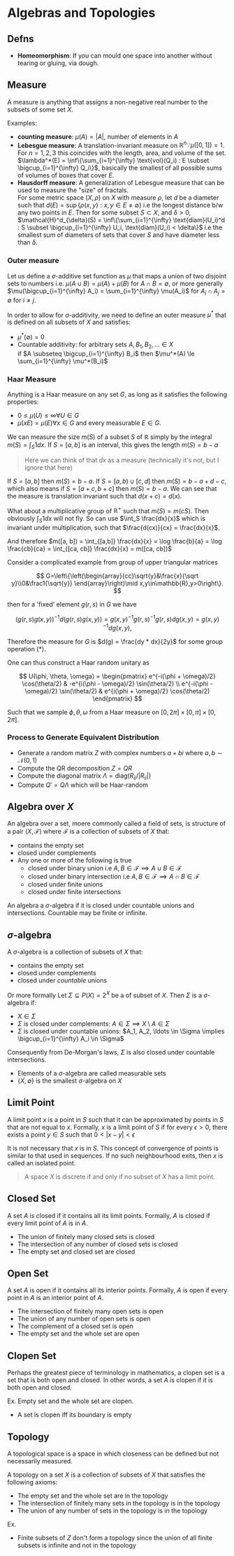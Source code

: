 # Algebras and Topologies

## Defns
- **Homeomorphism**: If you can mould one space into another without tearing or gluing, via dough.

## Measure
A measure is anything that assigns a non-negative real number to the subsets of some set $X$.

Examples:
- **counting measure**: $\mu(A) = |A|$, number of elements in $A$
- **Lebesgue measure**: A translation-invariant measure on $\mathbb{R}^n \because \mu([0,1]) = 1$. For $n=1,2,3$ this coincides with the length, area, and volume of the set. \
$\lambda^*(E) = \inf\{\sum_{i=1}^{\infty} \text{vol}(Q_i) : E \subset \bigcup_{i=1}^{\infty} Q_i\}$, basically the smallest of all possible sums of volumes of boxes that cover $E$.
- **Hausdorff measure**: A generalization of Lebesgue measure that can be used to measure the "size" of fractals. \
For some metric space $(X, \rho)$ on $X$ with measure $\rho$, let $d$ be a diameter such that $d(E) = \sup\{\rho(x,y) : x,y \in E \ne \emptyset\}$ i.e the longest distance b/w any two points in $E$. Then for some subset $S \subset X$, and $\delta >0$, \
$\mathcal{H}^d_{\delta}(S) = \inf\{\sum_{i=1}^{\infty} \text{diam}(U_i)^d : S \subset \bigcup_{i=1}^{\infty} U_i, \text{diam}(U_i) < \delta\}$  i.e the smallest sum of diameters of sets that cover $S$ and have diameter less than $\delta$.

### Outer measure
Let us define a $\sigma$-additive set function as $\mu$ that maps a union of two disjoint sets to numbers i.e. $\mu(A \cup B) = \mu(A) + \mu(B)$ for $A \cap B = \emptyset$, or more generally $\mu(\bigcup_{i=1}^{\infty} A_i) = \sum_{i=1}^{\infty} \mu(A_i)$ for $A_i \cap A_j = \emptyset$ for $i \ne j$.

In order to allow for $\sigma$-additivity, we need to define an outer measure $\mu^*$ that is defined on all subsets of $X$ and satisfies:
- $\mu^*(\emptyset) = 0$
- Countable additivity: for arbitrary sets $A, B_1, B_2, \ldots \in X$ \
if $A \subseteq \bigcup_{i=1}^{\infty} B_i$ then $\mu^*(A) \le \sum_{i=1}^{\infty} \mu^*(B_i)$

### Haar Measure
Anything is a Haar measure on any set $G$, as long as it satisfies the following properties:
- $0 \le \mu(U) \le \infty \forall U \in G$
-  $\mu(xE)=\mu(E) \forall x \in G$ and every measurable $E \in G$.

We can measure the size $m(S)$ of a subset $S$ of $\mathbb{R}$ simply by the integral $m(S) = \int_S 1 dx$. If $S = [a,b]$ is an interval, this gives the length $m(S) = b-a$

> Here we can think of that $dx$ as a measure (technically it's not, but I ignore that here)

If $S = [a,b]$ then $m(S) = b-a$. If $S = [a,b) \cup [c,d]$ then $m(S) = b-a + d-c$, which also means if $S = [a+c, b+c]$ then $m(S) = b-a$. We can see that the measure is translation invariant such that $d(x + c) = d(x)$.

What about a multiplicative group of $\mathbb{R}^+$ such that $m(S) = m(cS)$. Then obviously $\int_S 1 dx$ will not fly. So can use $\int_S \frac{dx}{x}$ which is invariant under multiplication, such that $\frac{d(cx)}{cx} = \frac{dx}{x}$.

And therefore $m([a, b]) = \int_{[a,b]} \frac{dx}{x} = \log \frac{b}{a} = \log \frac{cb}{ca} = \int_{[ca, cb]} \frac{dx}{x} = m([ca, cb])$

Consider a complicated example from group of upper triangular matrices

$$
G=\left\{\left(\begin{array}{cc}\sqrt{y}&\frac{x}{\sqrt y}\\0&\frac1{\sqrt{y}}
\end{array}\right)\mid x,y\in\mathbb{R},y>0\right\}.
$$

then for a 'fixed' element $g(r,s)$ in $G$ we have

$$
(g(r,s)g(x,y))^{-1}d(g(r,s)g(x,y))=g(x,y)^{-1}g(r,s)^{-1}g(r,s)dg(x,y)
=g(x,y)^{-1}dg(x,y),
$$

Therefore the measure for $G$ is $d(g) = \frac{dy * dx}{2y}$ for some group operation $(*)$.

One can thus construct a Haar random unitary as

$$
U(\phi, \theta, \omega) = \begin{pmatrix}
e^{-i(\phi + \omega)/2} \cos(\theta/2) & -e^{i(\phi - \omega)/2} \sin(\theta/2) \\
e^{-i(\phi - \omega)/2} \sin(\theta/2) & e^{i(\phi + \omega)/2} \cos(\theta/2)
\end{pmatrix}
$$

Such that we sample $\phi, \theta, \omega$ from a Haar measure on $[0, 2\pi] \times [0, \pi] \times [0, 2\pi]$.

### Process to Generate Equivalent Distribution
- Generate a random matrix $Z$ with complex numbers $a+bi$ where $a, b \sim \mathcal{N}(0, 1)$
- Compute the QR decomposition $Z = QR$
- Compute the diagonal matrix $\Lambda = \text{diag}(R_{ii}/|R_{ii}|)$
- Compute $Q' = Q\Lambda$ which will be Haar-random

## Algebra over $X$
An algebra over a set, moere commonly called a field of sets, is structure of a pair $(X, \mathcal{F})$ where $\mathcal{F}$ is a collection of subsets of $X$ that:

- contains the empty set
- closed under complements
- Any one or more of the following is true
  - closed under binary union i.e $A, B \in \mathcal{F} \implies A \cup B \in \mathcal{F}$
  - closed under binary intersection i.e $A, B \in \mathcal{F} \implies A \cap B \in \mathcal{F}$
  - closed under finite unions
  - closed under finite intersections

An algebra a $\sigma$-algebra if it is closed under countable unions and intersections. Countable may be finite or infinite.


## $\sigma$-algebra
A $\sigma$-algebra is a collection of subsets of $X$ that:
- contains the empty set
- closed under complements
- closed under *countable* unions

Or more formally
Let $\Sigma \subseteq P(X)=2^X$ be a of subset of $X$. Then $\Sigma$ is a $\sigma$-algebra if:
- $X \in \Sigma$
- $\Sigma$ is closed under complements: $A \in \Sigma \implies X \setminus A \in \Sigma$
- $\Sigma$ is closed under countable unions: $A_1, A_2, \ldots \in \Sigma \implies \bigcup_{i=1}^{\infty} A_i \in \Sigma$

Consequently from De-Morgan's laws, $\Sigma$ is also closed under countable intersections.

- Elements of a $\sigma$-algebra are called measurable sets
- $\{X, \emptyset\}$ is the smallest $\sigma$-algebra on $X$

## Limit Point
A limit point $x$ is a point in $S$ such that it can be approximated by points in $S$ that are not equal to $x$. Formally, $x$ is a limit point of $S$ if for every $\epsilon > 0$, there exists a point $y \in S$ such that $0 < |x-y| < \epsilon$

It is not necessary that $x$ is in $S$. This concept of convergence of points is similar to that used in sequences. If no such neighbourhood exits, then $x$ is called an isolated point.

> A space $X$ is discrete if and only if no subset of $X$ has a limit point.

## Closed Set
A set $A$ is closed if it contains all its limit points. Formally, $A$ is closed if every limit point of $A$ is in $A$.

- The union of finitely many closed sets is closed
- The intersection of any number of closed sets is closed
- The empty set and closed set are closed

## Open Set
A set $A$ is open if it contains all its interior points. Formally, $A$ is open if every point in $A$ is an interior point of $A$.

- The intersection of finitely many open sets is open
- The union of any number of open sets is open
- The complement of a closed set is open
- The empty set and the whole set are open

## Clopen Set
Perhaps the greatest piece of terminology in mathematics, a clopen set is a set that is both open and closed. In other words, a set $A$ is clopen if it is both open and closed.

Ex. Empty set and the whole set are clopen.

- A set is clopen iff its boundary is empty

## Topology
A topological space is a space in which closeness can be defined but not necessarily measured.

A topology on a set $X$ is a collection of subsets of $X$ that satisfies the following axioms:
- The empty set and the whole set are in the topology
- The intersection of finitely many sets in the topology is in the topology
- The union of any number of sets in the topology is in the topology

Ex.
- Finite subsets of $Z$ don't form a topology since the union of all finite subsets is infinite and not in the topology
